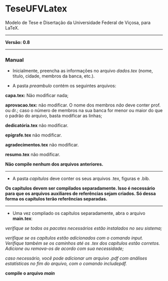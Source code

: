# TeseUFVLatex
Modelo de Tese e Disertação da Universidade Federal de Viçosa, para LaTeX.

---

**Versão: 0.8**

----


### Manual

- Inicialmente, preencha as informações no arquivo _dados.tex_ (nome, titulo, cidade, membros da banca, etc.).

- A pasta _preambulo_ contém os seguintes arquivos:
 
**capa.tex:** Não modificar nada;

**aprovacao.tex:** não modificar. O nome dos membros _não_ deve conter prof. ou dr.; caso o número de membros na sua banca for menor ou maior do que o padrão do arquivo, basta modificar as linhas;

**dedicatória.tex** não modificar.

**epígrafe.tex** não modificar.

**agradecimentos.tex** não modificar.

**resumo.tex** não modificar.

**Não compile nenhum dos arquivos anteriores.**

---

- A pasta _capitulos_ deve conter os seus arquivos .tex, figuras e .bib.

**Os capítulos devem ser compilados separadamente. Isso é necessário para que os arquivos auxiliares de referências sejam criados. Só dessa forma os capítulos terão referências separadas.**

---

- Uma vez compliado os capítulos separadamente, abra o arquivo **main.tex**:

_verifique se todos os pacotes necessários estão instalados no seu sistema;_

_verifique se os capítulos estão adicionados com o comando input. Verifique também se os caminhos até os .tex dos capítulos estão corretos. Adicione ou remova-os de acordo com sua necessidade;_

_caso necessário, você pode adicionar um arquivo .pdf com análises estatísticas no fim do arquivo, com o comando includepdf._

**compile o arquivo _main_**

